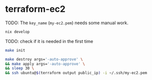 # terraform-ec2

TODO: The `key_name` (`my-ec2.pem`) needs some manual work.


```bash
nix develop
```

TODO: check if it is needed in the first time
```bash
make init
```

```bash
make destroy args='-auto-approve' \
&& make apply args='-auto-approve' \
&& sleep 30 \
&& ssh ubuntu@$(terraform output public_ip) -i ~/.ssh/my-ec2.pem
```
